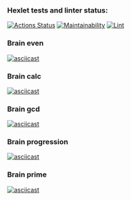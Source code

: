 ### Hexlet tests and linter status:
[![Actions Status](https://github.com/Tati92-L/frontend-project-lvl1/workflows/hexlet-check/badge.svg)](https://github.com/Tati92-L/frontend-project-lvl1/actions)
[![Maintainability](https://api.codeclimate.com/v1/badges/a99a88d28ad37a79dbf6/maintainability)](https://codeclimate.com/github/codeclimate/codeclimate/maintainability)
[![Lint](https://github.com/Tati92-L/frontend-project-lvl1/actions/workflows/nodejs.yml/badge.svg)](https://github.com/Tati92-L/frontend-project-lvl1/actions/workflows/nodejs.yml)
### Brain even
[![asciicast](https://asciinema.org/a/GdSZzJKLOIG9BSgMuYOfY5Sx6.svg)](https://asciinema.org/a/GdSZzJKLOIG9BSgMuYOfY5Sx6)
### Brain calc
[![asciicast](https://asciinema.org/a/V54yL25rTzNxTgPSeUYpZXDxs.svg)](https://asciinema.org/a/V54yL25rTzNxTgPSeUYpZXDxs)
### Brain gcd
[![asciicast](https://asciinema.org/a/VxnIdHQhrjbIMDFYCoetdrO0T.svg)](https://asciinema.org/a/VxnIdHQhrjbIMDFYCoetdrO0T)
### Brain progression
[![asciicast](https://asciinema.org/a/3aYEUAtKqbPzold3TCQNCLmMf.svg)](https://asciinema.org/a/3aYEUAtKqbPzold3TCQNCLmMf)
### Brain prime
[![asciicast](https://asciinema.org/a/NKVJbV8nyT0gCJULBGqdPb1eI.svg)](https://asciinema.org/a/NKVJbV8nyT0gCJULBGqdPb1eI)








